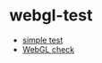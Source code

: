 # webgl-test
 
- [simple test](https://code4fukui.github.io/webgl-test/)
- [WebGL check](https://code4fukui.github.io/webgl-test/webgl-check.html)
